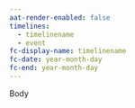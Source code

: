 ```yaml
---
aat-render-enabled: false
timelines:
  - timelinename
  - event
fc-display-name: timelinename
fc-date: year-month-day
fc-end: year-month-day
---
```


Body